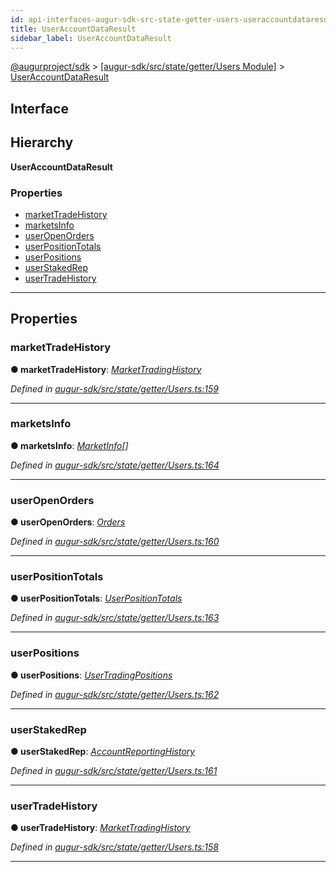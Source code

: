 ```yaml
---
id: api-interfaces-augur-sdk-src-state-getter-users-useraccountdataresult
title: UserAccountDataResult
sidebar_label: UserAccountDataResult
---
```


[@augurproject/sdk](api-readme.md) > [[augur-sdk/src/state/getter/Users Module]](api-modules-augur-sdk-src-state-getter-users-module.md) > [UserAccountDataResult](api-interfaces-augur-sdk-src-state-getter-users-useraccountdataresult.md)

## Interface

## Hierarchy

**UserAccountDataResult**

### Properties

* [marketTradeHistory](api-interfaces-augur-sdk-src-state-getter-users-useraccountdataresult.md#markettradehistory)
* [marketsInfo](api-interfaces-augur-sdk-src-state-getter-users-useraccountdataresult.md#marketsinfo)
* [userOpenOrders](api-interfaces-augur-sdk-src-state-getter-users-useraccountdataresult.md#useropenorders)
* [userPositionTotals](api-interfaces-augur-sdk-src-state-getter-users-useraccountdataresult.md#userpositiontotals)
* [userPositions](api-interfaces-augur-sdk-src-state-getter-users-useraccountdataresult.md#userpositions)
* [userStakedRep](api-interfaces-augur-sdk-src-state-getter-users-useraccountdataresult.md#userstakedrep)
* [userTradeHistory](api-interfaces-augur-sdk-src-state-getter-users-useraccountdataresult.md#usertradehistory)

---

## Properties

<a id="markettradehistory"></a>

###  marketTradeHistory

**● marketTradeHistory**: *[MarketTradingHistory](api-interfaces-augur-sdk-src-state-getter-onchaintrading-markettradinghistory.md)*

*Defined in [augur-sdk/src/state/getter/Users.ts:159](https://github.com/AugurProject/augur/blob/304ca83772/packages/augur-sdk/src/state/getter/Users.ts#L159)*

___
<a id="marketsinfo"></a>

###  marketsInfo

**● marketsInfo**: *[MarketInfo](api-interfaces-augur-sdk-src-state-getter-markets-marketinfo.md)[]*

*Defined in [augur-sdk/src/state/getter/Users.ts:164](https://github.com/AugurProject/augur/blob/304ca83772/packages/augur-sdk/src/state/getter/Users.ts#L164)*

___
<a id="useropenorders"></a>

###  userOpenOrders

**● userOpenOrders**: *[Orders](api-interfaces-augur-sdk-src-state-getter-onchaintrading-orders.md)*

*Defined in [augur-sdk/src/state/getter/Users.ts:160](https://github.com/AugurProject/augur/blob/304ca83772/packages/augur-sdk/src/state/getter/Users.ts#L160)*

___
<a id="userpositiontotals"></a>

###  userPositionTotals

**● userPositionTotals**: *[UserPositionTotals](api-interfaces-augur-sdk-src-state-getter-users-userpositiontotals.md)*

*Defined in [augur-sdk/src/state/getter/Users.ts:163](https://github.com/AugurProject/augur/blob/304ca83772/packages/augur-sdk/src/state/getter/Users.ts#L163)*

___
<a id="userpositions"></a>

###  userPositions

**● userPositions**: *[UserTradingPositions](api-interfaces-augur-sdk-src-state-getter-users-usertradingpositions.md)*

*Defined in [augur-sdk/src/state/getter/Users.ts:162](https://github.com/AugurProject/augur/blob/304ca83772/packages/augur-sdk/src/state/getter/Users.ts#L162)*

___
<a id="userstakedrep"></a>

###  userStakedRep

**● userStakedRep**: *[AccountReportingHistory](api-interfaces-augur-sdk-src-state-getter-accounts-accountreportinghistory.md)*

*Defined in [augur-sdk/src/state/getter/Users.ts:161](https://github.com/AugurProject/augur/blob/304ca83772/packages/augur-sdk/src/state/getter/Users.ts#L161)*

___
<a id="usertradehistory"></a>

###  userTradeHistory

**● userTradeHistory**: *[MarketTradingHistory](api-interfaces-augur-sdk-src-state-getter-onchaintrading-markettradinghistory.md)*

*Defined in [augur-sdk/src/state/getter/Users.ts:158](https://github.com/AugurProject/augur/blob/304ca83772/packages/augur-sdk/src/state/getter/Users.ts#L158)*

___

